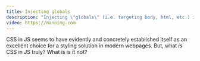 ```yaml
---
title: Injecting globals
description: "Injecting \"globals\" (i.e. targeting body, html, etc.) is naturally possible with traditional CSS because traditional CSS is global. How do we use global styles with a CSS in JS architecture? Find out with this section!"
video: https://manning.com
---
```


CSS in JS seems to have evidently and concretely established itself as an excellent choice for a styling solution in modern webpages. But, what _is_ CSS in JS truly? What is is it not?
